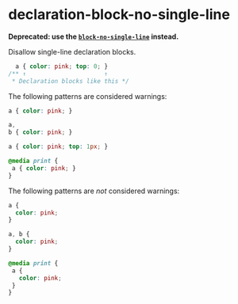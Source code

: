 # declaration-block-no-single-line

**Deprecated: use the [`block-no-single-line`](../block-no-single-line/README.md) instead.**

Disallow single-line declaration blocks.

```css
  a { color: pink; top: 0; }
/** ↑                      ↑
 * Declaration blocks like this */
```

The following patterns are considered warnings:

```css
a { color: pink; }
```

```css
a,
b { color: pink; }
```

```css
a { color: pink; top: 1px; }
```

```css
@media print {
 a { color: pink; }
}
```

The following patterns are *not* considered warnings:

```css
a {
  color: pink;
}
```

```css
a, b {
  color: pink;
}
```

```css
@media print {
 a {
   color: pink;
 }
}
```
